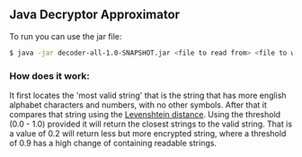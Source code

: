 ## Java Decryptor Approximator
To run you can use the jar file:

```sh
$ java -jar decoder-all-1.0-SNAPSHOT.jar <file to read from> <file to write to> <threshold>
```
### How does it work:
It first locates the 'most valid string' that is the string that has more english alphabet characters and numbers, with no other symbols. After that it compares that string using the [Levenshtein distance](https://en.wikipedia.org/wiki/Levenshtein_distance). Using the threshold (0.0 - 1.0) provided it will return the closest strings to the valid string. That is a value of 0.2 will return less but more encrypted string, where a threshold of 0.9 has a high change of containing readable strings.

